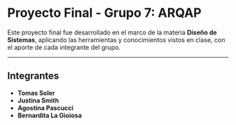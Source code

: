 # Proyecto Final - Grupo 7: ARQAP

Este proyecto final fue desarrollado en el marco de la materia **Diseño de Sistemas**, aplicando las herramientas y conocimientos vistos en clase, con el aporte de cada integrante del grupo.

---

## Integrantes

- **Tomas Soler**  
- **Justina Smith**  
- **Agostina Pascucci**  
- **Bernardita La Gioiosa**  
